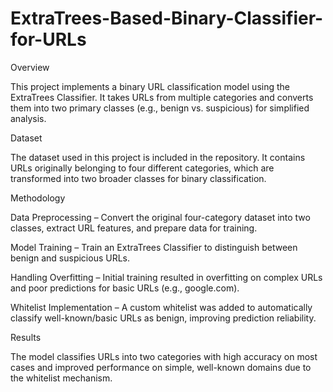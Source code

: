 # ExtraTrees-Based-Binary-Classifier-for-URLs
Overview

This project implements a binary URL classification model using the ExtraTrees Classifier. It takes URLs from multiple categories and converts them into two primary classes (e.g., benign vs. suspicious) for simplified analysis.

Dataset

The dataset used in this project is included in the repository. It contains URLs originally belonging to four different categories, which are transformed into two broader classes for binary classification.

Methodology

Data Preprocessing – Convert the original four-category dataset into two classes, extract URL features, and prepare data for training.

Model Training – Train an ExtraTrees Classifier to distinguish between benign and suspicious URLs.

Handling Overfitting – Initial training resulted in overfitting on complex URLs and poor predictions for basic URLs (e.g., google.com).

Whitelist Implementation – A custom whitelist was added to automatically classify well-known/basic URLs as benign, improving prediction reliability.

Results

The model classifies URLs into two categories with high accuracy on most cases and improved performance on simple, well-known domains due to the whitelist mechanism.
